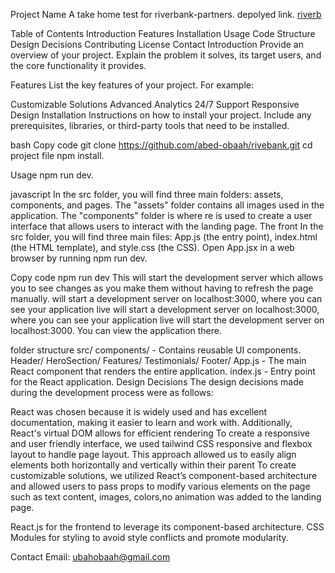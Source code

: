 Project Name
A take home test for riverbank-partners.
depolyed link.
[riverb](https://riverbank-test.vercel.app/)

Table of Contents
Introduction
Features
Installation
Usage
Code Structure
Design Decisions
Contributing
License
Contact
Introduction
Provide an overview of your project. Explain the problem it solves, its target users, and the core functionality it provides.

Features
List the key features of your project. For example:

Customizable Solutions
Advanced Analytics
24/7 Support
Responsive Design
Installation
Instructions on how to install your project. Include any prerequisites, libraries, or third-party tools that need to be installed.

bash
Copy code
git clone https://github.com/abed-obaah/rivebank.git
cd project file
npm install.

Usage
npm run dev.

javascript
In the src folder, you will find three main folders: assets, components, and pages. The "assets" folder contains all images used in the application. The "components" folder is where re is used to create a user interface that allows users to interact with the landing page. The front
In the src folder, you will find three main files: App.js (the entry point), index.html (the HTML template), and style.css (the CSS). 
Open App.jsx in a web browser by running npm run dev.

Copy code
npm run dev
This will start the development server which allows you to see changes as you make them without having to refresh the page manually. will start a development server on localhost:3000, where you can see your application live will start a development server on localhost:3000, where you can see your application live will start the development server on localhost:3000. You can view the application there.

folder structure
src/
components/ - Contains reusable UI components.
Header/
HeroSection/
Features/
Testimonials/
Footer/
App.js - The main React component that renders the entire application.
index.js - Entry point for the React application.
Design Decisions
The design decisions made during the development process were as follows:

React was chosen  because it is widely used and has excellent documentation, making it easier to learn and work with. Additionally, React's virtual DOM allows for efficient rendering
To create a responsive and user friendly interface, we used tailwind CSS responsive and flexbox layout to handle page layout. This approach allowed us to easily align elements both horizontally and vertically within their parent
To create customizable solutions, we utilized React’s component-based architecture and allowed users to pass props to modify various elements on the page such as text content, images, colors,no animation was added to the landing page.

React.js for the frontend to leverage its component-based architecture.
CSS Modules for styling to avoid style conflicts and promote modularity.

Contact
Email: ubahobaah@gmail.com
